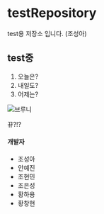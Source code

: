 # testRepository
test용 저장소 입니다. (조성아)

## test중
1. 오늘은?
2. 내일도?
3. 어제는?


![브루니](https://user-images.githubusercontent.com/66407391/85966469-dc777400-b9fa-11ea-871a-86a2d578b23b.jpg)


뀨?!?


#### 개발자
- 조성아
- 안예진
- 조현민
- 조은성
- 황하용
- 황창현
